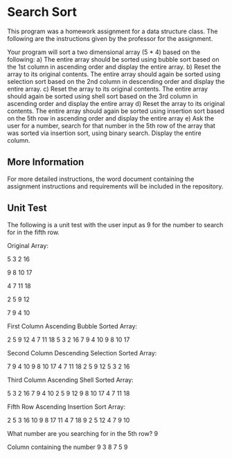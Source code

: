 # Search Sort
This program was a homework assignment for a data structure class. The following are the instructions given by the professor for the assignment.

Your program will sort a two dimensional array (5 * 4) based on the following:
a)	The entire array should be sorted using bubble sort based on the 1st column in ascending order and display the entire array.
b)	Reset the array to its original contents. The entire array should again be sorted using selection  sort based on the 2nd column in descending order and display the entire array.
c)	Reset the array to its original contents. The entire array should again be sorted using shell sort based on the 3rd   column in ascending order and display the entire array
d)	Reset the array to its original contents. The entire array should again be sorted using insertion sort based on the 5th   row in ascending order and display the entire array
e)  Ask the user for a number, search for that number in the 5th row of the array that was sorted via insertion sort, using binary search. Display the entire column.

##  More Information
For more detailed instructions, the word document containing the assignment instructions and requirements will be included in the repository.

##  Unit Test
The following is a unit test with the user input as 9 for the number to search for in the fifth row.

<p>Original Array:</p>

<p>5 3  2 16</p>
<p>9 8 10 17</p> 
<p>4 7 11 18</p> 
<p>2 5  9 12</p> 
<p>7 9  4 10</p> 

First Column Ascending Bubble Sorted Array: 

2 5  9 12 
4 7 11 18 
5 3  2 16 
7 9  4 10 
9 8 10 17 

Second Column Descending Selection Sorted Array: 

7 9  4 10 
9 8 10 17 
4 7 11 18 
2 5  9 12 
5 3  2 16 

Third Column Ascending Shell Sorted Array: 

5 3  2 16 
7 9  4 10 
2 5  9 12 
9 8 10 17 
4 7 11 18 

Fifth Row Ascending Insertion Sort Array: 

2  5 3 16 
10 9 8 17 
11 4 7 18 
9  2 5 12 
4  7 9 10 

What number are you searching for in the 5th row? 9

Column containing the number 9
3
8
7
5
9
